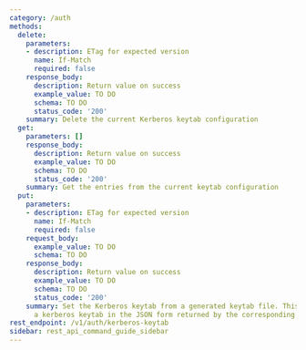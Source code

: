 ```yaml
---
category: /auth
methods:
  delete:
    parameters:
    - description: ETag for expected version
      name: If-Match
      required: false
    response_body:
      description: Return value on success
      example_value: TO DO
      schema: TO DO
      status_code: '200'
    summary: Delete the current Kerberos keytab configuration
  get:
    parameters: []
    response_body:
      description: Return value on success
      example_value: TO DO
      schema: TO DO
      status_code: '200'
    summary: Get the entries from the current keytab configuration
  put:
    parameters:
    - description: ETag for expected version
      name: If-Match
      required: false
    request_body:
      example_value: TO DO
      schema: TO DO
    response_body:
      description: Return value on success
      example_value: TO DO
      schema: TO DO
      status_code: '200'
    summary: Set the Kerberos keytab from a generated keytab file. This API also accepts
      a kerberos keytab in the JSON form returned by the corresponding GET request.
rest_endpoint: /v1/auth/kerberos-keytab
sidebar: rest_api_command_guide_sidebar
---
```

